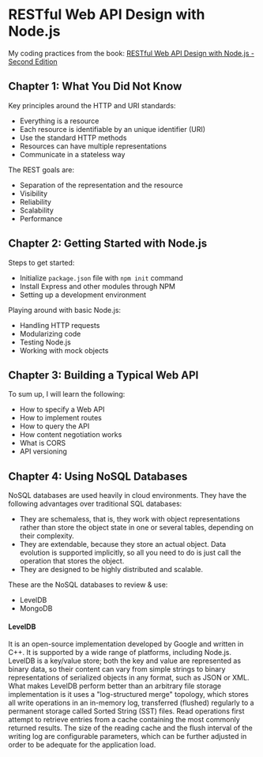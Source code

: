 # RESTful Web API Design with Node.js
My coding practices from the book: [RESTful Web API Design with Node.js - Second Edition](https://www.packtpub.com/web-development/restful-web-api-design-nodejs-second-edition)

## Chapter 1: What You Did Not Know
Key principles around the HTTP and URI standards:

- Everything is a resource
- Each resource is identifiable by an unique identifier (URI)
- Use the standard HTTP methods
- Resources can have multiple representations
- Communicate in a stateless way

The REST goals are:

- Separation of the representation and the resource
- Visibility
- Reliability
- Scalability
- Performance

## Chapter 2: Getting Started with Node.js
Steps to get started:

- Initialize `package.json` file with `npm init` command
- Install Express and other modules through NPM
- Setting up a development environment

Playing around with basic Node.js:

- Handling HTTP requests
- Modularizing code
- Testing Node.js
- Working with mock objects

## Chapter 3: Building a Typical Web API
To sum up, I will learn the following:

- How to specify a Web API
- How to implement routes
- How to query the API
- How content negotiation works
- What is CORS
- API versioning

## Chapter 4: Using NoSQL Databases
NoSQL databases are used heavily in cloud environments. They have the 
following advantages over traditional SQL databases:

- They are schemaless, that is, they work with object representations 
rather than store the object state in one or several tables, depending 
on their complexity.
- They are extendable, because they store an actual object. Data 
evolution is supported implicitly, so all you need to do is just call 
the operation that stores the object.
- They are designed to be highly distributed and scalable.

These are the NoSQL databases to review & use:

- LevelDB
- MongoDB

#### LevelDB
It is an open-source implementation developed by Google and written in 
C++. It is supported by a wide range of platforms, including Node.js. 
LevelDB is a key/value store; both the key and value are represented as 
binary data, so their content can vary from simple strings to binary 
representations of serialized objects in any format, such as JSON or 
XML.
What makes LevelDB perform better than an arbitrary file storage 
implementation is it uses a "log-structured merge" topology, which 
stores all write operations in an in-memory log, transferred (flushed) 
regularly to a permanent storage called Sorted String (SST) files. Read 
operations first attempt to retrieve entries from a cache containing 
the most commonly returned results. The size of the reading cache and 
the flush interval of the writing log are configurable parameters, 
which can be further adjusted in order to be adequate for the 
application load.